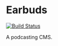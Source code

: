 # Earbuds

[![Build Status](https://travis-ci.org/maclover7/earbuds.svg?branch=master)](https://travis-ci.org/maclover7/earbuds)

A podcasting CMS.